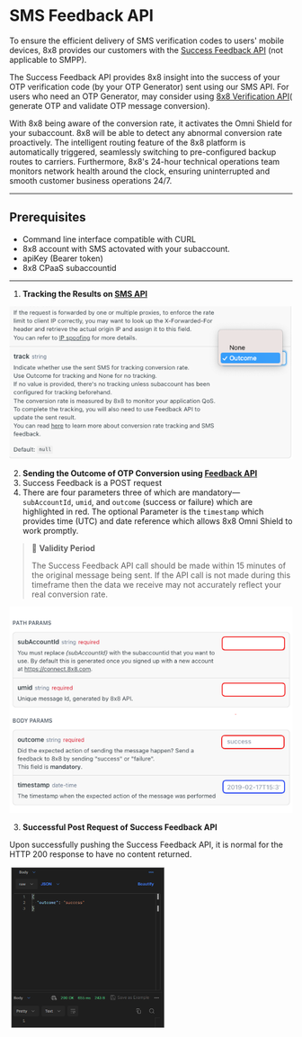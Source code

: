 # SMS Feedback API

To ensure the efficient delivery of SMS verification codes to users' mobile devices, 8x8 provides our customers with the [Success Feedback API](/connect/reference/api-sms-feedback) (not applicable to SMPP).

The Success Feedback API provides 8x8 insight into the success of your OTP verification code (by your OTP Generator) sent using our SMS API. For users who need an OTP Generator, may consider using [8x8 Verification API](/connect/reference/verification-api-get-started)( generate OTP and validate OTP message conversion).

With 8x8 being aware of the conversion rate, it activates the Omni Shield for your subaccount. 8x8 will be able to detect any abnormal conversion rate proactively. The intelligent routing feature of the 8x8 platform is automatically triggered, seamlessly switching to pre-configured backup routes to carriers. Furthermore, 8x8's 24-hour technical operations team monitors network health around the clock, ensuring uninterrupted and smooth customer business operations 24/7.

---

## Prerequisites

* Command line interface compatible with CURL
* 8x8 account with SMS actovated with your subaccount.
* apiKey (Bearer token)
* 8x8 CPaaS subaccountid

---

1. **Tracking the Results on [SMS API](/connect/reference/send-sms-single)**

![image](../images/401511f-Screenshot_2023-12-05_at_9.58.33_AM.png)

2. **Sending the Outcome of OTP Conversion using [Feedback API](/connect/reference/api-sms-feedback)**
  1. Success Feedback is a POST request
  2. There are four parameters three of which are mandatory— `subAccountId`, `umid`, and `outcome` (success or failure) which are highlighted in red. The optional Parameter is the `timestamp` which provides time (UTC) and date reference which allows 8x8 Omni Shield to work promptly.  
  
  > 📘 **Validity Period**
  >
  > The Success Feedback API call should be made within 15 minutes of the original message being sent. If the API call is not made during this timeframe then the data we receive may not accurately reflect your real conversion rate.
  >
  >

![image](../images/cadad9a-Success.png)

3. **Successful Post Request of Success Feedback API**

Upon successfully pushing the Success Feedback API, it is normal for the HTTP 200 response to have no content returned.

![image](../images/ff90638-Screenshot_2023-12-05_at_10.11.39_AM.png)
